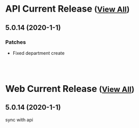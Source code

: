 
# API Current Release <small>([View All](/API.md))</small>
## 5.0.14 (2020-1-1)
### Patches 

- Fixed department create

<br><br>
# Web Current Release <small>([View All](/Web.md))</small>
## 5.0.14 (2020-1-1)
sync with api

  